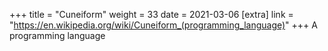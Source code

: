 +++
title = "Cuneiform"
weight = 33
date = 2021-03-06
[extra]
link = "https://en.wikipedia.org/wiki/Cuneiform_(programming_language)"
+++
A programming language


